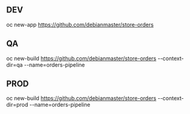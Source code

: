 
## DEV
oc new-app https://github.com/debianmaster/store-orders

## QA
oc new-build https://github.com/debianmaster/store-orders --context-dir=qa --name=orders-pipeline

## PROD
oc new-build https://github.com/debianmaster/store-orders --context-dir=prod --name=orders-pipeline
